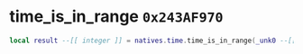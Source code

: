 # time_is_in_range `0x243AF970`

```lua
local result --[[ integer ]] = natives.time.time_is_in_range(_unk0 --[[ integer ]], _unk1 --[[ integer ]], _unk2 --[[ integer ]])
```